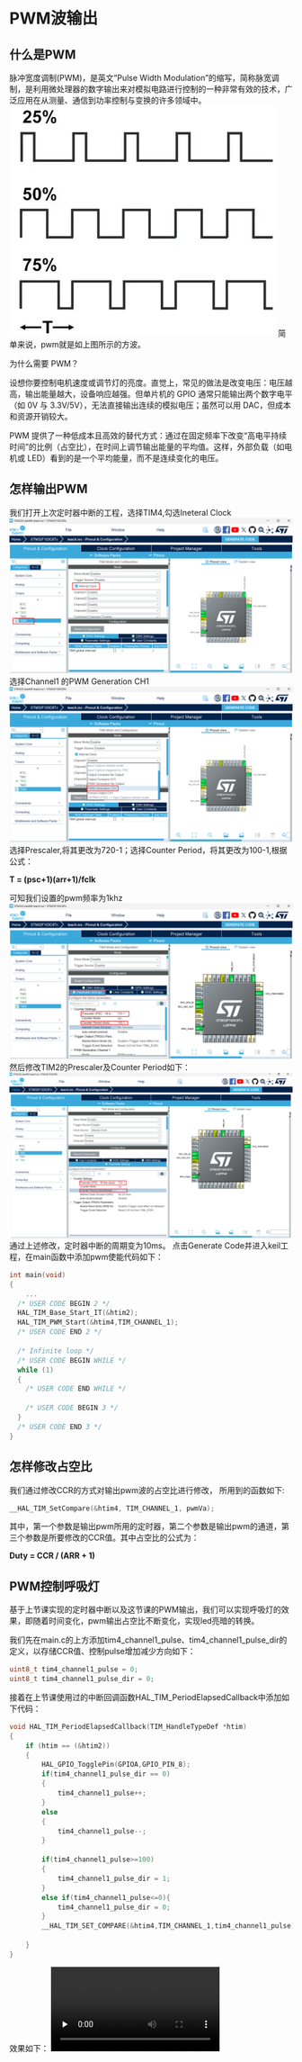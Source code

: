 # PWM波输出
## 什么是PWM
脉冲宽度调制(PWM)，是英文“Pulse Width Modulation”的缩写，简称脉宽调制，是利用微处理器的数字输出来对模拟电路进行控制的一种非常有效的技术，广泛应用在从测量、通信到功率控制与变换的许多领域中。
![这是图片](../.gitbook/assets/2.1.8.png)
简单来说，pwm就是如上图所示的方波。

为什么需要 PWM？

设想你要控制电机速度或调节灯的亮度。直觉上，常见的做法是改变电压：电压越高，输出能量越大，设备响应越强。但单片机的 GPIO 通常只能输出两个数字电平（如 0V 与 3.3V/5V），无法直接输出连续的模拟电压；虽然可以用 DAC，但成本和资源开销较大。

PWM 提供了一种低成本且高效的替代方式：通过在固定频率下改变“高电平持续时间”的比例（占空比），在时间上调节输出能量的平均值。这样，外部负载（如电机或 LED）看到的是一个平均能量，而不是连续变化的电压。
## 怎样输出PWM
我们打开上次定时器中断的工程，选择TIM4,勾选Ineteral Clock
![这是图片](../.gitbook/assets/2.1.9.png)
选择Channel1 的PWM Generation CH1
![这是图片](../.gitbook/assets/2.1.10.png)
选择Prescaler,将其更改为720-1；选择Counter Period，将其更改为100-1,根据公式：

**T = (psc+1)(arr+1)/fclk**

可知我们设置的pwm频率为1khz
![这是图片](../.gitbook/assets/2.1.11.png)
然后修改TIM2的Prescaler及Counter Period如下：
![这是图片](../.gitbook/assets/2.1.12.png)
通过上述修改，定时器中断的周期变为10ms。
点击Generate Code并进入keil工程，在main函数中添加pwm使能代码如下：
```C
int main(void)
{
    ...
  /* USER CODE BEGIN 2 */
  HAL_TIM_Base_Start_IT(&htim2);
  HAL_TIM_PWM_Start(&htim4,TIM_CHANNEL_1);
  /* USER CODE END 2 */

  /* Infinite loop */
  /* USER CODE BEGIN WHILE */
  while (1)
  {
    /* USER CODE END WHILE */

    /* USER CODE BEGIN 3 */
  }
  /* USER CODE END 3 */
}
```
## 怎样修改占空比
我们通过修改CCR的方式对输出pwm波的占空比进行修改，
所用到的函数如下:
```C
__HAL_TIM_SetCompare(&htim4, TIM_CHANNEL_1, pwmVa);
```
其中，第一个参数是输出pwm所用的定时器，第二个参数是输出pwm的通道，第三个参数是所要修改的CCR值。其中占空比的公式为：

**Duty = CCR / (ARR + 1)**

## PWM控制呼吸灯
基于上节课实现的定时器中断以及这节课的PWM输出，我们可以实现呼吸灯的效果，即随着时间变化，pwm输出占空比不断变化，实现led亮暗的转换。

我们先在main.c的上方添加tim4_channel1_pulse、tim4_channel1_pulse_dir的定义，以存储CCR值、控制pulse增加减少方向如下：
```C
uint8_t tim4_channel1_pulse = 0;
uint8_t tim4_channel1_pulse_dir = 0;
```
接着在上节课使用过的中断回调函数HAL_TIM_PeriodElapsedCallback中添加如下代码：
```C
void HAL_TIM_PeriodElapsedCallback(TIM_HandleTypeDef *htim)
{
    if (htim == (&htim2))
    {
        HAL_GPIO_TogglePin(GPIOA,GPIO_PIN_8);
		if(tim4_channel1_pulse_dir == 0)
		{
			tim4_channel1_pulse++;
		}					
        else
		{
			tim4_channel1_pulse--;
    	}
				
		if(tim4_channel1_pulse>=100)
		{
			tim4_channel1_pulse_dir = 1;
		}
		else if(tim4_channel1_pulse<=0){
		    tim4_channel1_pulse_dir = 0;
		}
        __HAL_TIM_SET_COMPARE(&htim4,TIM_CHANNEL_1,tim4_channel1_pulse);
			  
    }
}
```
效果如下：
<video id="video2" controls="" preload="none" poster="">
      <source id="mp4" src="../.gitbook/assets/video_20251017_222434.mp4" type="video/mp4">
</videos>


